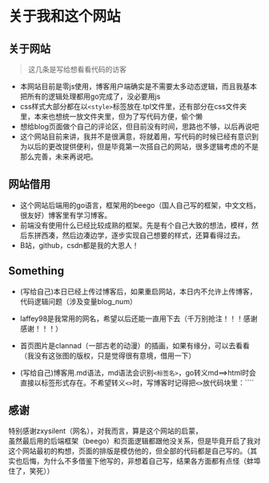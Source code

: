 # 关于我和这个网站

## 关于网站
>这几条是写给想看看代码的访客

- 本网站目前是零js使用，博客用户端确实是不需要太多动态逻辑，而且我基本把所有的逻辑处理都用go完成了，没必要用js
- css样式大部分都在以`<style>`标签放在.tpl文件里，还有部分在css文件夹里，本来也想统一放文件夹里，但为了写代码方便，偷个懒
-  想给blog页面做个自己的评论区，但目前没有时间，思路也不够，以后再说吧
-  这个网站目前来讲，我并不是很满意，将就着用，写代码的时候已经有意识到为以后的更改提供便利，但是毕竟第一次搭自己的网站，很多逻辑考虑的不是那么完善，未来再说吧。

## 网站借用

- 这个网站后端用的go语言，框架用的beego（国人自己写的框架，中文文档，很友好）博客里有学习博客。
- 前端没有使用什么已经比较成熟的框架。先是有个自己大致的想法，模样，然后东拼西凑，然后边凑边学，逐步实现自己想要的样式，还算看得过去。
- B站，github，csdn都是我的大恩人！

## Something

- (写给自己)本日已经上传过博客后，如果重启网站，本日内不允许上传博客，代码逻辑问题（涉及变量blog_num）

- laffey98是我常用的网名，希望以后还能一直用下去（千万别抢注！！！感谢感谢！！！）

- 首页图片是clannad（一部古老的动漫）的插画，如果有缘分，可以去看看    
（我没有这张图的版权，只是觉得很有意境，借用一下）

- (写给自己)博客用.md语法，md语法会识别`<标签名>`，go转义md==>html时会直接以标签形式存在。不希望转义`<>`时，写博客时记得把`<>`放代码块里：````

## 感谢

特别感谢zxysilent（网名），对我而言，算是这个网站的启蒙，    
虽然最后用的后端框架（beego）和页面逻辑都跟他没关系，但是毕竟开启了我对这个网站最初的构想，页面的排版是模仿他的，但全部的代码都是自己写的。（其实也后悔，为什么不多借鉴下他写的，非想着自己写，结果各方面都有点怪（蚌埠住了，笑死））